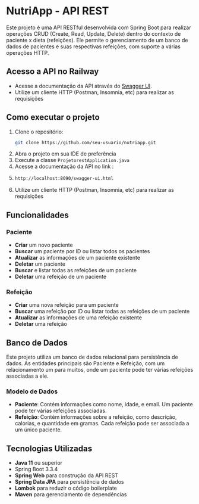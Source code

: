# NutriApp - API REST 

Este projeto é uma API RESTful desenvolvida com Spring Boot para realizar operações CRUD (Create, Read, Update, Delete) dentro do contexto de paciente x dieta (refeições). 
Ele permite o gerenciamento de um banco de dados de pacientes e suas respectivas refeições, com suporte a várias operações HTTP.

## Acesso a API no Railway
- Acesse a documentação da API através do  [Swagger UI](https://api-refeicoes-production.up.railway.app/swagger-ui/index.html).
- Utilize um cliente HTTP (Postman, Insomnia, etc) para realizar as requisições

## Como executar o projeto
1. Clone o repositório:
   ```bash
   git clone https://github.com/seu-usuario/nutriapp.git
2. Abra o projeto em sua IDE de preferência
3. Execute a classe `ProjetorestApplication.java`
4. Acesse a documentação da API no link :
5. ```bash 
   http://localhost:8090/swagger-ui.html
6. Utilize um cliente HTTP (Postman, Insomnia, etc) para realizar as requisições

## Funcionalidades

### Paciente
- **Criar** um novo paciente
- **Buscar** um paciente por ID ou listar todos os pacientes
- **Atualizar** as informações de um paciente existente
- **Deletar** um paciente
- **Buscar** e listar todas as refeições de um paciente
- **Deletar** uma refeição de um paciente

### Refeição
- **Criar** uma nova refeição para um paciente
- **Buscar** uma refeição por ID ou listar todas as refeições de um paciente
- **Atualizar** as informações de uma refeição existente
- **Deletar** uma refeição

## Banco de Dados
Este projeto utiliza um banco de dados relacional para persistência de dados. As entidades principais são Paciente e Refeição, com um relacionamento um para muitos, onde um paciente pode ter várias refeições associadas a ele.

### Modelo de Dados
 - **Paciente**: Contém informações como nome, idade, e email. Um paciente pode ter várias refeições associadas.
 - **Refeição**: Contém informações sobre a refeição, como descrição, calorias, e quantidade em gramas. Cada refeição pode ser associada a um único paciente.

## Tecnologias Utilizadas

- **Java 11** ou superior
- Spring Boot 3.3.4
- **Spring Web** para construção da API REST
- **Spring Data JPA** para persistência de dados
- **Lombok** para reduzir o código boilerplate
- **Maven** para gerenciamento de dependências